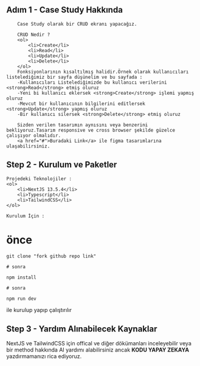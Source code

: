 ## Adım 1 - Case Study Hakkında
```
    Case Study olarak bir CRUD ekranı yapacağız.

    CRUD Nedir ?
    <ol>
        <li>Create</li>
        <li>Read</li>
        <li>Update</li>
        <li>Delete</li>
    </ol>
    Fonksiyonlarının kısaltılmış halidir.Örnek olarak kullanıcıları listelediğimiz bir sayfa düşünelim ve bu sayfada :
    -Kullanıcıları Listelediğimizde bu kullanıcı verilerini <strong>Read</strong> etmiş oluruz
    -Yeni bi kullanıcı eklersek <strong>Create</strong> işlemi yapmış oluruz
    -Mevcut bir kullanıcının bilgilerini editlersek <strong>Update</strong> yapmış oluruz
    -Bir kullanıcı silersek <strong>Delete</strong> etmiş oluruz

    Sizden verilen tasarımın aynısını veya benzerini bekliyoruz.Tasarım responsive ve cross browser şekilde güzelce çalışıyor olmalıdır.
    <a href="#">Buradaki Link</a> ile figma tasarımlarına ulaşabilirsiniz.
```
## Step 2 - Kurulum ve Paketler

    Projedeki Teknolojiler :
    <ol>
        <li>NextJS 13.5.4</li>
        <li>Typescript</li>
        <li>TailwindCSS</li>
    </ol>

    Kurulum İçin :

# önce

```
git clone "fork github repo link"

# sonra

npm install

# sonra

npm run dev
```

ile kurulup yapıp çalıştırılır

## Step 3 - Yardım Alınabilecek Kaynaklar

NextJS ve TailwindCSS için offical ve diğer dökümanları inceleyebilir veya bir method hakkında AI yardımı alabilirsiniz ancak <strong>KODU YAPAY ZEKAYA</strong> yazdırmamanızı rica ediyoruz.

